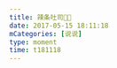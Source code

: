 ```yaml
---
title: 辣条吐司🍞😍
date: 2017-05-15 18:11:18
mCategories: [说说]
type: moment
time: t181118
---
```


<div id="pics-20170515181118"></div>

<script src="/lib/moment/pics.js"></script>
<script>
var data = [
    {"link": "2017-05-15_000000.jpeg", "type": "shuoshuo"},
    {"link": "2017-05-15_000001.jpeg", "type": "shuoshuo"}
];
picsRender(data, "pics-20170515181118");
</script>
